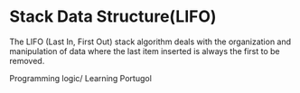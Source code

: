 # Stack Data Structure(LIFO)

The LIFO (Last In, First Out) stack algorithm deals with the organization and 
manipulation of data where the last item inserted is always the first to be removed.

 Programming logic/ Learning Portugol 
